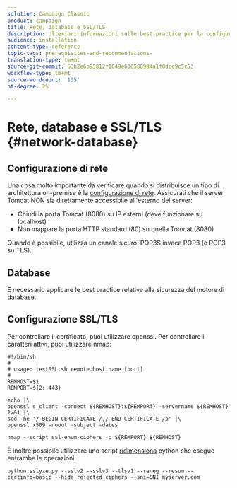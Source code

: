 ```yaml
---
solution: Campaign Classic
product: campaign
title: Rete, database e SSL/TLS
description: Ulteriori informazioni sulle best practice per la configurazione di rete, database e SSL/TLS.
audience: installation
content-type: reference
topic-tags: prerequisites-and-recommendations-
translation-type: tm+mt
source-git-commit: 63b2e6b95812f1649e636580984a1f0dcc9c5c53
workflow-type: tm+mt
source-wordcount: '135'
ht-degree: 2%

---
```



# Rete, database e SSL/TLS {#network-database}

## Configurazione di rete

Una cosa molto importante da verificare quando si distribuisce un tipo di architettura on-premise è la [configurazione di rete](../../installation/using/network-configuration.md). Assicurati che il server Tomcat NON sia direttamente accessibile all&#39;esterno del server:

* Chiudi la porta Tomcat (8080) su IP esterni (deve funzionare su localhost)
* Non mappare la porta HTTP standard (80) su quella Tomcat (8080)

Quando è possibile, utilizza un canale sicuro: POP3S invece POP3 (o POP3 su TLS).

## Database

È necessario applicare le best practice relative alla sicurezza del motore di database.

## Configurazione SSL/TLS

Per controllare il certificato, puoi utilizzare openssl. Per controllare i caratteri attivi, puoi utilizzare nmap:

```
#!/bin/sh
#
# usage: testSSL.sh remote.host.name [port]
#
REMHOST=$1
REMPORT=${2:-443}
 
echo |\
openssl s_client -connect ${REMHOST}:${REMPORT} -servername ${REMHOST} 2>&1 |\
sed -ne '/-BEGIN CERTIFICATE-/,/-END CERTIFICATE-/p' |\
openssl x509 -noout -subject -dates
   
nmap --script ssl-enum-ciphers -p ${REMPORT} ${REMHOST}
```

È inoltre possibile utilizzare uno script [ridimensiona](https://github.com/nabla-c0d3/sslyze/releases) python che esegue entrambe le operazioni.

```
python sslyze.py --sslv2 --sslv3 --tlsv1 --reneg --resum --certinfo=basic --hide_rejected_ciphers --sni=SNI myserver.com
```
